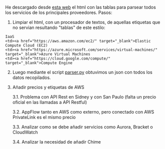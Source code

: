 He descargado desde [esta web](https://www.paradigmadigital.com/dev/comparativa-servicios-cloud-aws-azure-gcp/) el html con las tablas para parsear todos los servicios de los principales proveedores. Pasos:
1. Limpiar el html, con un procesador de textos, de aquellas etiquetas que no servian resultando "tablas" de este estilo:
```
IaaS
<td><a href="https://aws.amazon.com/ec2/" target="_blank">Elastic Compute Cloud (EC2)
<td><a href="https://azure.microsoft.com/services/virtual-machines/" target="_blank">Azure Virtual Machines
<td><a href="https://cloud.google.com/compute/" target="_blank">Compute Engine
```

2. Luego mediante el script [parser.py](https://github.com/soyjorgeprg/brokercloud/blob/main/data/parser.py) obtuvimos un json con todos los datos recopilados.

3. Añadir precios y etiquetas de AWS

   3.1. Problema con API Rest en Sidney y con San Paulo (falta un precio oficial en las llamadas a API Restful)

   3.2. AppFlow tanto en AWS como externo, pero conectado con AWS PrivateLink es el mismo precio

   3.3. Analizar como se debe añadir servicios como Aurora, Bracket o CloudWatch

   3.4. Analizar la necesidad de añadir Chime